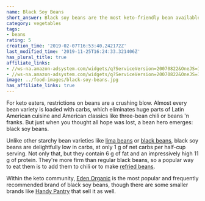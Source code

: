 ```yaml
---
name: Black Soy Beans
short_answer: Black soy beans are the most keto-friendly bean available.
category: vegetables
tags:
- beans
rating: 5
creation_time: '2019-02-07T16:53:40.242172Z'
last_modified_time: '2019-11-25T16:24:33.321406Z'
has_plural_title: true
affiliate_links:
- //ws-na.amazon-adsystem.com/widgets/q?ServiceVersion=20070822&OneJS=1&Operation=GetAdHtml&MarketPlace=US&source=ss&ref=as_ss_li_til&ad_type=product_link&tracking_id=isitketo-20&language=en_US&marketplace=amazon&region=US&placement=B07R8HQ3RP&asins=B07R8HQ3RP&linkId=097d6ce5e7f87e5ddd9189327f57affe&show_border=true&link_opens_in_new_window=true
- //ws-na.amazon-adsystem.com/widgets/q?ServiceVersion=20070822&OneJS=1&Operation=GetAdHtml&MarketPlace=US&source=ss&ref=as_ss_li_til&ad_type=product_link&tracking_id=isitketo-20&language=en_US&marketplace=amazon&region=US&placement=B07R8HQ3RP&asins=B07R8HQ3RP&linkId=c88b89048715d2bfce430d99b454e60c&show_border=true&link_opens_in_new_window=true
image: ../food-images/black-soy-beans.jpg
has_affiliate_links: true
---
```

For keto eaters, restrictions on beans are a crushing blow. Almost every bean variety is loaded with carbs, which eliminates huge parts of Latin American cuisine and American classics like three-bean chili or beans 'n franks. But just when you thought all hope was lost, a bean hero emerges: black soy beans.

Unlike other starchy bean varieties like [lima beans](/lima-beans) or [black beans](/black-beans), black soy beans are delightfully low in carbs, at only 1 g of net carbs per half-cup serving. Not only that, but they contain 6 g of fat and an impressively high 11 g of protein. They're more firm than regular black beans, so a popular way to eat them is to add them to chili or to make [refried beans](https://recipe-search.isitketo.org/?q=refried%20black%20soy%20beans).

Within the keto community, [Eden Organic](https://amzn.to/2DZgYK8) is the most popular and frequently recommended brand of black soy beans, though there are some smaller brands like [Handy Pantry](https://amzn.to/2ta9wpf) that sell it as well.
